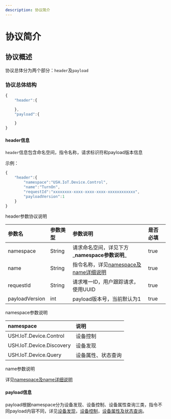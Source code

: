 ```yaml
---
description: 协议简介
---
```


# 协议简介

## 协议概述

协议总体分为两个部分：`header`及`payload`

### 协议总体结构

```javascript
{
    "header":{

    },
    "payload":{

    }
}
```

#### header信息

`header`信息包含命名空间，指令名称，请求标识符和payload版本信息

示例：

```javascript
{
    "header":{
        "namespace":"USH.IoT.Device.Control",
        "name":"TurnOn",
        "requestId":"xxxxxxxx-xxxx-xxxx-xxxx-xxxxxxxxxxxx",
        "payloadVersion":1
    }
}
```

header参数协议说明

| 参数名 | 参数类型 | 参数说明 | 是否必填 |
| :--- | :--- | :--- | :--- |
| namespace | String | 请求命名空间，详见下方_**namespace参数说明**_ | true |
| name | String | 指令名称，详见[namespace及name详细说明](namespace-ji-name-xiang-xi-shuo-ming.md) | true |
| requestId | String | 请求唯一ID，用户跟踪请求，使用UUID | true |
| payloadVersion | int | payload版本号，当前默认为1 | true |

namespace参数说明

| namespace | 说明 |
| :--- | :--- |
| USH.IoT.Device.Control | 设备控制 |
| USH.IoT.Device.Discovery | 设备发现 |
| USH.IoT.Device.Query | 设备属性、状态查询 |

name参数说明

详见[namespace及name详细说明](namespace-ji-name-xiang-xi-shuo-ming.md)

#### payload信息

payload根据namespace分为设备发现、设备控制、设备属性查询三类，指令不同payload内容不同，详见[设备发现](she-bei-fa-xian.md)，[设备控制](she-bei-kong-zhi.md)，[设备属性及状态查询](she-bei-shu-xing-ji-zhuang-tai-cha-xun.md)。

